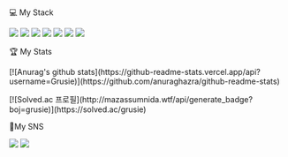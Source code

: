 <div>
<p>💻 My Stack</p>
<p><img src="https://img.shields.io/badge/Android-3DDC84?style=flat-square&amp;logo=Android&amp;logoColor=white" /> <img src="https://img.shields.io/badge/Kotlin-7F52FF?style=flat-square&amp;logo=kotlin&amp;logoColor=white" /> <img src="https://img.shields.io/badge/AndroidStudio-3DDC84?style=flat-square&amp;logo=AndroidStudio&amp;logoColor=white" /> <img src="https://img.shields.io/badge/Java-ff0000?style=flat-square&amp;logo=java&amp;logoColor=white" /> <img src="https://img.shields.io/badge/Github-181717?style=flat-square&amp;logo=Github&amp;logoColor=white" /> <img src="https://img.shields.io/badge/Firebase-FFCA28?style=flat-square&amp;logo=firebase&amp;logoColor=white" /> <img src="https://img.shields.io/badge/Notion-black?style=flat-square&amp;logo=Notion&amp;logoColor=white" /></p>
</div>
<div>
<p>🏆 My Stats</p>
<p>[![Anurag's github stats](https://github-readme-stats.vercel.app/api?username=Grusie)](https://github.com/anuraghazra/github-readme-stats)</p>
</div>
<div>[![Solved.ac 프로필](http://mazassumnida.wtf/api/generate_badge?boj=grusie)](https://solved.ac/grusie)</div>
<div>
<p>🎵My SNS</p>
<p><a href="https://www.instagram.com/grusie_"><img src="https://img.shields.io/badge/Instagram-E4405F?style=flat-
 square&amp;logo=Instagram&amp;logoColor=white" /></a> <a href="https://acoustic-station-8c0.notion.site/09a3dd4d0ac449159cc17c1f5d52428b"><img src="https://img.shields.io/badge/Notion-black?style=flat-square&amp;logo=Notion&amp;logoColor=white" /></p></a></p>
</div>
